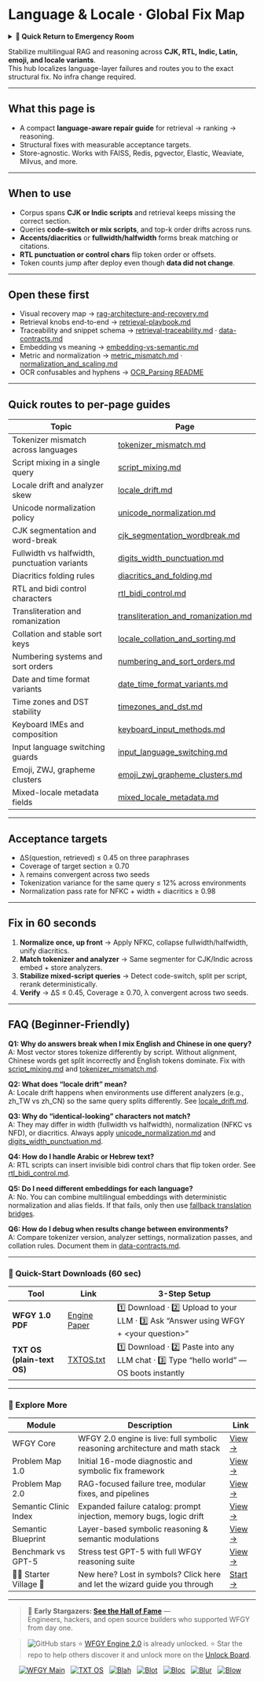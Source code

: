 # Language & Locale · Global Fix Map

<details>
  <summary><strong>🏥 Quick Return to Emergency Room</strong></summary>

<br>

  > You are in a specialist desk.  
  > For full triage and doctors on duty, return here:  
  > 
  > - [**WFGY Global Fix Map** — main Emergency Room, 300+ structured fixes](https://github.com/onestardao/WFGY/blob/main/ProblemMap/GlobalFixMap/README.md)  
  > - [**WFGY Problem Map 1.0** — 16 reproducible failure modes](https://github.com/onestardao/WFGY/blob/main/ProblemMap/README.md)  
  > 
  > Think of this page as a sub-room.  
  > If you want full consultation and prescriptions, go back to the Emergency Room lobby.
</details>

Stabilize multilingual RAG and reasoning across **CJK, RTL, Indic, Latin, emoji, and locale variants**.  
This hub localizes language-layer failures and routes you to the exact structural fix. No infra change required.

---

## What this page is
- A compact **language-aware repair guide** for retrieval → ranking → reasoning.
- Structural fixes with measurable acceptance targets.
- Store-agnostic. Works with FAISS, Redis, pgvector, Elastic, Weaviate, Milvus, and more.

---

## When to use
- Corpus spans **CJK or Indic scripts** and retrieval keeps missing the correct section.  
- Queries **code-switch or mix scripts**, and top-k order drifts across runs.  
- **Accents/diacritics** or **fullwidth/halfwidth** forms break matching or citations.  
- **RTL punctuation or control chars** flip token order or offsets.  
- Token counts jump after deploy even though **data did not change**.  

---

## Open these first
- Visual recovery map → [rag-architecture-and-recovery.md](https://github.com/onestardao/WFGY/blob/main/ProblemMap/rag-architecture-and-recovery.md)  
- Retrieval knobs end-to-end → [retrieval-playbook.md](https://github.com/onestardao/WFGY/blob/main/ProblemMap/retrieval-playbook.md)  
- Traceability and snippet schema → [retrieval-traceability.md](https://github.com/onestardao/WFGY/blob/main/ProblemMap/retrieval-traceability.md) · [data-contracts.md](https://github.com/onestardao/WFGY/blob/main/ProblemMap/data-contracts.md)  
- Embedding vs meaning → [embedding-vs-semantic.md](https://github.com/onestardao/WFGY/blob/main/ProblemMap/embedding-vs-semantic.md)  
- Metric and normalization → [metric_mismatch.md](https://github.com/onestardao/WFGY/blob/main/ProblemMap/Embeddings/metric_mismatch.md) · [normalization_and_scaling.md](https://github.com/onestardao/WFGY/blob/main/ProblemMap/Embeddings/normalization_and_scaling.md)  
- OCR confusables and hyphens → [OCR_Parsing README](https://github.com/onestardao/WFGY/blob/main/ProblemMap/OCR_Parsing/README.md)  

---

## Quick routes to per-page guides

| Topic | Page |
|-------|------|
| Tokenizer mismatch across languages | [tokenizer_mismatch.md](./tokenizer_mismatch.md) |
| Script mixing in a single query | [script_mixing.md](./script_mixing.md) |
| Locale drift and analyzer skew | [locale_drift.md](./locale_drift.md) |
| Unicode normalization policy | [unicode_normalization.md](./unicode_normalization.md) |
| CJK segmentation and word-break | [cjk_segmentation_wordbreak.md](./cjk_segmentation_wordbreak.md) |
| Fullwidth vs halfwidth, punctuation variants | [digits_width_punctuation.md](./digits_width_punctuation.md) |
| Diacritics folding rules | [diacritics_and_folding.md](./diacritics_and_folding.md) |
| RTL and bidi control characters | [rtl_bidi_control.md](./rtl_bidi_control.md) |
| Transliteration and romanization | [transliteration_and_romanization.md](./transliteration_and_romanization.md) |
| Collation and stable sort keys | [locale_collation_and_sorting.md](./locale_collation_and_sorting.md) |
| Numbering systems and sort orders | [numbering_and_sort_orders.md](./numbering_and_sort_orders.md) |
| Date and time format variants | [date_time_format_variants.md](./date_time_format_variants.md) |
| Time zones and DST stability | [timezones_and_dst.md](./timezones_and_dst.md) |
| Keyboard IMEs and composition | [keyboard_input_methods.md](./keyboard_input_methods.md) |
| Input language switching guards | [input_language_switching.md](./input_language_switching.md) |
| Emoji, ZWJ, grapheme clusters | [emoji_zwj_grapheme_clusters.md](./emoji_zwj_grapheme_clusters.md) |
| Mixed-locale metadata fields | [mixed_locale_metadata.md](./mixed_locale_metadata.md) |

---

## Acceptance targets
- ΔS(question, retrieved) ≤ 0.45 on three paraphrases  
- Coverage of target section ≥ 0.70  
- λ remains convergent across two seeds  
- Tokenization variance for the same query ≤ 12% across environments  
- Normalization pass rate for NFKC + width + diacritics ≥ 0.98  

---

## Fix in 60 seconds
1. **Normalize once, up front** → Apply NFKC, collapse fullwidth/halfwidth, unify diacritics.  
2. **Match tokenizer and analyzer** → Same segmenter for CJK/Indic across embed + store analyzers.  
3. **Stabilize mixed-script queries** → Detect code-switch, split per script, rerank deterministically.  
4. **Verify** → ΔS ≤ 0.45, Coverage ≥ 0.70, λ convergent across two seeds.  

---

## FAQ (Beginner-Friendly)

**Q1: Why do answers break when I mix English and Chinese in one query?**  
A: Most vector stores tokenize differently by script. Without alignment, Chinese words get split incorrectly and English tokens dominate. Fix with [script_mixing.md](./script_mixing.md) and [tokenizer_mismatch.md](./tokenizer_mismatch.md).

**Q2: What does “locale drift” mean?**  
A: Locale drift happens when environments use different analyzers (e.g., zh_TW vs zh_CN) so the same query splits differently. See [locale_drift.md](./locale_drift.md).

**Q3: Why do “identical-looking” characters not match?**  
A: They may differ in width (fullwidth vs halfwidth), normalization (NFKC vs NFD), or diacritics. Always apply [unicode_normalization.md](./unicode_normalization.md) and [digits_width_punctuation.md](./digits_width_punctuation.md).

**Q4: How do I handle Arabic or Hebrew text?**  
A: RTL scripts can insert invisible bidi control chars that flip token order. See [rtl_bidi_control.md](./rtl_bidi_control.md).

**Q5: Do I need different embeddings for each language?**  
A: No. You can combine multilingual embeddings with deterministic normalization and alias fields. If that fails, only then use [fallback translation bridges](../Language/fallback_translation_and_glossary_bridge.md).

**Q6: How do I debug when results change between environments?**  
A: Compare tokenizer version, analyzer settings, normalization passes, and collation rules. Document them in [data-contracts.md](../../data-contracts.md).

---

### 🔗 Quick-Start Downloads (60 sec)

| Tool                       | Link                                                                                                                                       | 3-Step Setup                                                                             |
| -------------------------- | ------------------------------------------------------------------------------------------------------------------------------------------ | ---------------------------------------------------------------------------------------- |
| **WFGY 1.0 PDF**           | [Engine Paper](https://github.com/onestardao/WFGY/blob/main/I_am_not_lizardman/WFGY_All_Principles_Return_to_One_v1.0_PSBigBig_Public.pdf) | 1️⃣ Download · 2️⃣ Upload to your LLM · 3️⃣ Ask “Answer using WFGY + \<your question>”   |
| **TXT OS (plain-text OS)** | [TXTOS.txt](https://github.com/onestardao/WFGY/blob/main/OS/TXTOS.txt)                                                                     | 1️⃣ Download · 2️⃣ Paste into any LLM chat · 3️⃣ Type “hello world” — OS boots instantly |

---

### 🧭 Explore More

| Module                   | Description                                                                  | Link                                                                                               |
| ------------------------ | ---------------------------------------------------------------------------- | -------------------------------------------------------------------------------------------------- |
| WFGY Core                | WFGY 2.0 engine is live: full symbolic reasoning architecture and math stack | [View →](https://github.com/onestardao/WFGY/tree/main/core/README.md)                              |
| Problem Map 1.0          | Initial 16-mode diagnostic and symbolic fix framework                        | [View →](https://github.com/onestardao/WFGY/tree/main/ProblemMap/README.md)                        |
| Problem Map 2.0          | RAG-focused failure tree, modular fixes, and pipelines                       | [View →](https://github.com/onestardao/WFGY/blob/main/ProblemMap/rag-architecture-and-recovery.md) |
| Semantic Clinic Index    | Expanded failure catalog: prompt injection, memory bugs, logic drift         | [View →](https://github.com/onestardao/WFGY/blob/main/ProblemMap/SemanticClinicIndex.md)           |
| Semantic Blueprint       | Layer-based symbolic reasoning & semantic modulations                        | [View →](https://github.com/onestardao/WFGY/tree/main/SemanticBlueprint/README.md)                 |
| Benchmark vs GPT-5       | Stress test GPT-5 with full WFGY reasoning suite                             | [View →](https://github.com/onestardao/WFGY/tree/main/benchmarks/benchmark-vs-gpt5/README.md)      |
| 🧙‍♂️ Starter Village 🏡 | New here? Lost in symbols? Click here and let the wizard guide you through   | [Start →](https://github.com/onestardao/WFGY/blob/main/StarterVillage/README.md)                   |

---

> 👑 **Early Stargazers: [See the Hall of Fame](https://github.com/onestardao/WFGY/tree/main/stargazers)** —  
> Engineers, hackers, and open source builders who supported WFGY from day one.

> <img src="https://img.shields.io/github/stars/onestardao/WFGY?style=social" alt="GitHub stars"> ⭐ [WFGY Engine 2.0](https://github.com/onestardao/WFGY/blob/main/core/README.md) is already unlocked. ⭐ Star the repo to help others discover it and unlock more on the [Unlock Board](https://github.com/onestardao/WFGY/blob/main/STAR_UNLOCKS.md).

<div align="center">

[![WFGY Main](https://img.shields.io/badge/WFGY-Main-red?style=flat-square)](https://github.com/onestardao/WFGY)
&nbsp;
[![TXT OS](https://img.shields.io/badge/TXT%20OS-Reasoning%20OS-orange?style=flat-square)](https://github.com/onestardao/WFGY/tree/main/OS)
&nbsp;
[![Blah](https://img.shields.io/badge/Blah-Semantic%20Embed-yellow?style=flat-square)](https://github.com/onestardao/WFGY/tree/main/OS/BlahBlahBlah)
&nbsp;
[![Blot](https://img.shields.io/badge/Blot-Persona%20Core-green?style=flat-square)](https://github.com/onestardao/WFGY/tree/main/OS/BlotBlotBlot)
&nbsp;
[![Bloc](https://img.shields.io/badge/Bloc-Reasoning%20Compiler-blue?style=flat-square)](https://github.com/onestardao/WFGY/tree/main/OS/BlocBlocBloc)
&nbsp;
[![Blur](https://img.shields.io/badge/Blur-Text2Image%20Engine-navy?style=flat-square)](https://github.com/onestardao/WFGY/tree/main/OS/BlurBlurBlur)
&nbsp;
[![Blow](https://img.shields.io/badge/Blow-Game%20Logic-purple?style=flat-square)](https://github.com/onestardao/WFGY/tree/main/OS/BlowBlowBlow)
&nbsp;
</div>
